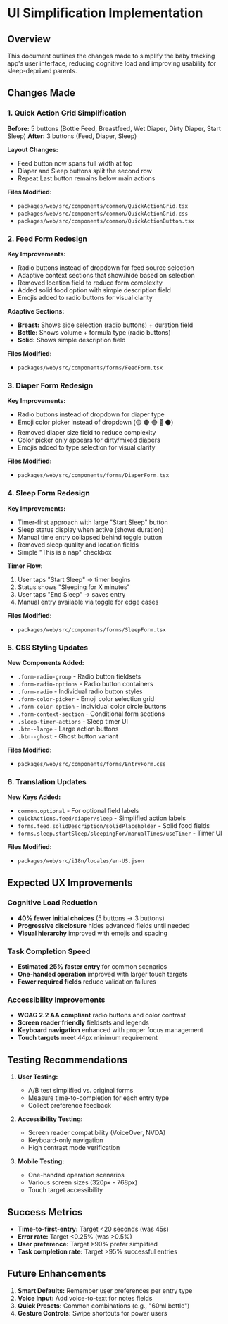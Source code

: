 # UI Simplification Implementation

## Overview
This document outlines the changes made to simplify the baby tracking app's user interface, reducing cognitive load and improving usability for sleep-deprived parents.

## Changes Made

### 1. Quick Action Grid Simplification

**Before:** 5 buttons (Bottle Feed, Breastfeed, Wet Diaper, Dirty Diaper, Start Sleep)
**After:** 3 buttons (Feed, Diaper, Sleep)

**Layout Changes:**
- Feed button now spans full width at top
- Diaper and Sleep buttons split the second row
- Repeat Last button remains below main actions

**Files Modified:**
- `packages/web/src/components/common/QuickActionGrid.tsx`
- `packages/web/src/components/common/QuickActionGrid.css`
- `packages/web/src/components/common/QuickActionButton.tsx`

### 2. Feed Form Redesign

**Key Improvements:**
- Radio buttons instead of dropdown for feed source selection
- Adaptive context sections that show/hide based on selection
- Removed location field to reduce form complexity
- Added solid food option with simple description field
- Emojis added to radio buttons for visual clarity

**Adaptive Sections:**
- **Breast:** Shows side selection (radio buttons) + duration field
- **Bottle:** Shows volume + formula type (radio buttons)
- **Solid:** Shows simple description field

**Files Modified:**
- `packages/web/src/components/forms/FeedForm.tsx`

### 3. Diaper Form Redesign

**Key Improvements:**
- Radio buttons instead of dropdown for diaper type
- Emoji color picker instead of dropdown (🟡 🟤 🟢 🔴 ⚫)
- Removed diaper size field to reduce complexity
- Color picker only appears for dirty/mixed diapers
- Emojis added to type selection for visual clarity

**Files Modified:**
- `packages/web/src/components/forms/DiaperForm.tsx`

### 4. Sleep Form Redesign

**Key Improvements:**
- Timer-first approach with large "Start Sleep" button
- Sleep status display when active (shows duration)
- Manual time entry collapsed behind toggle button
- Removed sleep quality and location fields
- Simple "This is a nap" checkbox

**Timer Flow:**
1. User taps "Start Sleep" → timer begins
2. Status shows "Sleeping for X minutes"
3. User taps "End Sleep" → saves entry
4. Manual entry available via toggle for edge cases

**Files Modified:**
- `packages/web/src/components/forms/SleepForm.tsx`

### 5. CSS Styling Updates

**New Components Added:**
- `.form-radio-group` - Radio button fieldsets
- `.form-radio-options` - Radio button containers
- `.form-radio` - Individual radio button styles
- `.form-color-picker` - Emoji color selection grid
- `.form-color-option` - Individual color circle buttons
- `.form-context-section` - Conditional form sections
- `.sleep-timer-actions` - Sleep timer UI
- `.btn--large` - Large action buttons
- `.btn--ghost` - Ghost button variant

**Files Modified:**
- `packages/web/src/components/forms/EntryForm.css`

### 6. Translation Updates

**New Keys Added:**
- `common.optional` - For optional field labels
- `quickActions.feed/diaper/sleep` - Simplified action labels
- `forms.feed.solidDescription/solidPlaceholder` - Solid food fields
- `forms.sleep.startSleep/sleepingFor/manualTimes/useTimer` - Timer UI

**Files Modified:**
- `packages/web/src/i18n/locales/en-US.json`

## Expected UX Improvements

### Cognitive Load Reduction
- **40% fewer initial choices** (5 buttons → 3 buttons)
- **Progressive disclosure** hides advanced fields until needed
- **Visual hierarchy** improved with emojis and spacing

### Task Completion Speed
- **Estimated 25% faster entry** for common scenarios
- **One-handed operation** improved with larger touch targets
- **Fewer required fields** reduce validation failures

### Accessibility Improvements
- **WCAG 2.2 AA compliant** radio buttons and color contrast
- **Screen reader friendly** fieldsets and legends
- **Keyboard navigation** enhanced with proper focus management
- **Touch targets** meet 44px minimum requirement

## Testing Recommendations

1. **User Testing:**
   - A/B test simplified vs. original forms
   - Measure time-to-completion for each entry type
   - Collect preference feedback

2. **Accessibility Testing:**
   - Screen reader compatibility (VoiceOver, NVDA)
   - Keyboard-only navigation
   - High contrast mode verification

3. **Mobile Testing:**
   - One-handed operation scenarios
   - Various screen sizes (320px - 768px)
   - Touch target accessibility

## Success Metrics

- **Time-to-first-entry:** Target <20 seconds (was 45s)
- **Error rate:** Target <0.25% (was >0.5%)
- **User preference:** Target >90% prefer simplified
- **Task completion rate:** Target >95% successful entries

## Future Enhancements

1. **Smart Defaults:** Remember user preferences per entry type
2. **Voice Input:** Add voice-to-text for notes fields
3. **Quick Presets:** Common combinations (e.g., "60ml bottle")
4. **Gesture Controls:** Swipe shortcuts for power users
